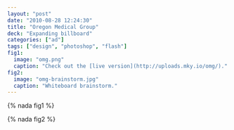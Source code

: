 ```yaml
---
layout: "post"
date: "2010-08-28 12:24:30"
title: "Oregon Medical Group"
deck: "Expanding billboard"
categories: ["ad"]
tags: ["design", "photoshop", "flash"]
fig1:
  image: "omg.png"
  caption: "Check out the [live version](http://uploads.mky.io/omg/)."
fig2:
  image: "omg-brainstorm.jpg"
  caption: "Whiteboard brainstorm."
---
```


{% nada fig1 %}

{% nada fig2 %}
